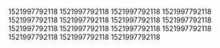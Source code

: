 1521997792118
1521997792118
1521997792118
1521997792118
1521997792118
1521997792118
1521997792118
1521997792118
1521997792118
1521997792118
1521997792118
1521997792118
1521997792118
1521997792118
1521997792118